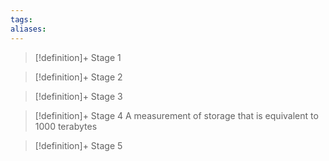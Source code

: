 ```yaml
---
tags:
aliases:
---
```


> [!definition]+ Stage 1
>

> [!definition]+ Stage 2
>

> [!definition]+ Stage 3
>

> [!definition]+ Stage 4
> A measurement of storage that is equivalent to 1000 terabytes

> [!definition]+ Stage 5
>



